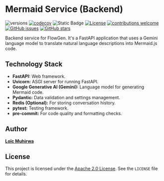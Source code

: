 # Mermaid Service (Backend)

![versions](https://img.shields.io/badge/python-3.13-blue?logo=python)
[![codecov](https://codecov.io/gh/justmeloic/flowgen/graph/badge.svg?token=XZYQXJOMFV)](https://codecov.io/gh/justmeloic/flowgen)
![Static Badge](https://img.shields.io/badge/build-passing-brightgreen)
[![License](https://img.shields.io/badge/License-Apache%202.0-orange.svg)](https://opensource.org/licenses/Apache-2.0)
[![contributions welcome](https://img.shields.io/badge/contributions-welcome-brightgreen.svg?style=flat)](https://github.com/justmeloic/From-First-Principles/issues)
[![GitHub issues](https://img.shields.io/github/issues/justmeloic/From-First-Principles)](https://github.com/justmeloic/From-First-Principles/issues)
[![GitHub stars](https://img.shields.io/github/stars/justmeloic/From-First-Principles)](https://github.com/justmeloic/From-First-Principles/stargazers)

Backend service for FlowGen. It's a FastAPI application that uses a Gemini language model to translate natural language descriptions into Mermaid.js code.

## Technology Stack

- **FastAPI:** Web framework.
- **Uvicorn:** ASGI server for running FastAPI.
- **Google Generative AI (Gemini):** Language model for generating Mermaid code.
- **Pydantic:** Data validation and settings management.
- **Redis (Optional):** For storing conversation history.
- **pytest:** Testing framework.
- **pre-commit:** For code quality and formatting checks.

## Author

**[Loïc Muhirwa](https://github.com/justmeloic/)**

## License

This project is licensed under the [Apache 2.0 License](https://www.apache.org/licenses/LICENSE-2.0). See the `LICENSE` file for details.
